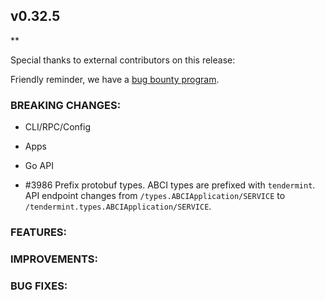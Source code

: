 ## v0.32.5

\*\*

Special thanks to external contributors on this release:

Friendly reminder, we have a [bug bounty
program](https://hackerone.com/tendermint).

### BREAKING CHANGES:

- CLI/RPC/Config

- Apps

- Go API

- \#3986 Prefix protobuf types. ABCI types are prefixed with `tendermint`. API endpoint changes from `/types.ABCIApplication/SERVICE` to `/tendermint.types.ABCIApplication/SERVICE`.

### FEATURES:

### IMPROVEMENTS:

### BUG FIXES:
